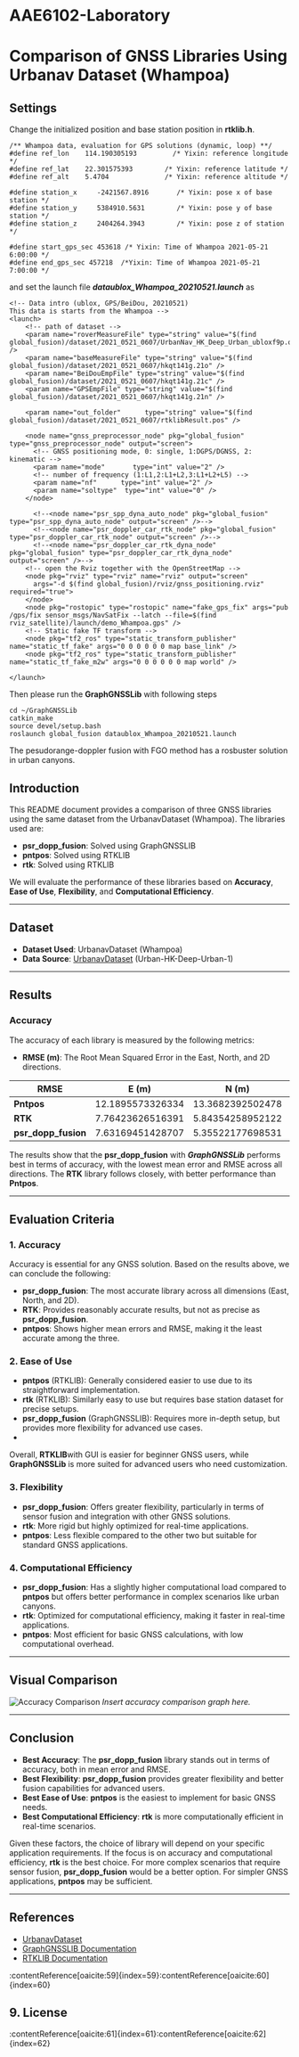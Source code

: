 # AAE6102-Laboratory

# Comparison of GNSS Libraries Using Urbanav Dataset (Whampoa)

## Settings
Change the initialized position and base station position in **rtklib.h**.

```
/** Whampoa data, evaluation for GPS solutions (dynamic, loop) **/
#define ref_lon    114.190305193         /* Yixin: reference longitude */
#define ref_lat    22.301575393        /* Yixin: reference latitude */
#define ref_alt    5.4704              /* Yixin: reference altitude */

#define station_x     -2421567.8916       /* Yixin: pose x of base station */
#define station_y     5384910.5631        /* Yixin: pose y of base station */
#define station_z     2404264.3943        /* Yixin: pose z of station */

#define start_gps_sec 453618 /* Yixin: Time of Whampoa 2021-05-21 6:00:00 */
#define end_gps_sec 457218  /*Yixin: Time of Whampoa 2021-05-21 7:00:00 */
```
and set the launch file ***dataublox_Whampoa_20210521.launch*** as
```
<!-- Data intro (ublox, GPS/BeiDou, 20210521)
This data is starts from the Whampoa -->
<launch>
    <!-- path of dataset -->
    <param name="roverMeasureFile" type="string" value="$(find global_fusion)/dataset/2021_0521_0607/UrbanNav_HK_Deep_Urban_ubloxf9p.obs" />
    <param name="baseMeasureFile" type="string" value="$(find global_fusion)/dataset/2021_0521_0607/hkqt141g.21o" />
    <param name="BeiDouEmpFile" type="string" value="$(find global_fusion)/dataset/2021_0521_0607/hkqt141g.21c" />
    <param name="GPSEmpFile" type="string" value="$(find global_fusion)/dataset/2021_0521_0607/hkqt141g.21n" />

    <param name="out_folder"      type="string" value="$(find global_fusion)/dataset/2021_0521_0607/rtklibResult.pos" />

    <node name="gnss_preprocessor_node" pkg="global_fusion" type="gnss_preprocessor_node" output="screen">
      <!-- GNSS positioning mode, 0: single, 1:DGPS/DGNSS, 2: kinematic -->
      <param name="mode"       type="int" value="2" />
      <!-- number of frequency (1:L1,2:L1+L2,3:L1+L2+L5) -->
      <param name="nf"      type="int" value="2" />
      <param name="soltype"  type="int" value="0" />
    </node>

      <!--<node name="psr_spp_dyna_auto_node" pkg="global_fusion" type="psr_spp_dyna_auto_node" output="screen" />-->
      <!--<node name="psr_doppler_car_rtk_node" pkg="global_fusion" type="psr_doppler_car_rtk_node" output="screen" />-->
      <!--<node name="psr_doppler_car_rtk_dyna_node" pkg="global_fusion" type="psr_doppler_car_rtk_dyna_node" output="screen" />-->
    <!-- open the Rviz together with the OpenStreetMap -->
    <node pkg="rviz" type="rviz" name="rviz" output="screen" 
      args="-d $(find global_fusion)/rviz/gnss_positioning.rviz" required="true">
    </node>
    <node pkg="rostopic" type="rostopic" name="fake_gps_fix" args="pub /gps/fix sensor_msgs/NavSatFix --latch --file=$(find rviz_satellite)/launch/demo_Whampoa.gps" />
    <!-- Static fake TF transform -->
    <node pkg="tf2_ros" type="static_transform_publisher" name="static_tf_fake" args="0 0 0 0 0 0 map base_link" />
    <node pkg="tf2_ros" type="static_transform_publisher" name="static_tf_fake_m2w" args="0 0 0 0 0 0 map world" />

</launch>
```

Then please run the **GraphGNSSLib** with following steps
```
cd ~/GraphGNSSLib
catkin_make
source devel/setup.bash
roslaunch global_fusion dataublox_Whampoa_20210521.launch
```
The pesudorange-doppler fusion with FGO method has a rosbuster solution in urban canyons.


## Introduction

This README document provides a comparison of three GNSS libraries using the same dataset from the UrbanavDataset (Whampoa). The libraries used are:

- **psr_dopp_fusion**: Solved using GraphGNSSLIB
- **pntpos**: Solved using RTKLIB
- **rtk**: Solved using RTKLIB

We will evaluate the performance of these libraries based on **Accuracy**, **Ease of Use**, **Flexibility**, and **Computational Efficiency**.

---

## Dataset

- **Dataset Used**: UrbanavDataset (Whampoa)
- **Data Source**: [UrbanavDataset](https://github.com/IPNL-POLYU/UrbanNavDataset) (Urban-HK-Deep-Urban-1)

---

## Results

### Accuracy

The accuracy of each library is measured by the following metrics:

- **RMSE (m)**: The Root Mean Squared Error in the East, North, and 2D directions.


| RMSE               | E (m)   | N (m)   | 2D (m)  |
|-----------------------|---------|---------|---------|
| **Pntpos**    | 12.1895573326334|	13.3682392502478| 18.0912998045310  |
| **RTK**        |  7.76423626516391|	5.84354258952122	|9.71752822361916 |
| **psr_dopp_fusion**  | 7.63169451428707	|5.35522177698531	|9.32315190480650 |

The results show that the **psr_dopp_fusion** with ***GraphGNSSLib*** performs best in terms of accuracy, with the lowest mean error and RMSE across all directions. The **RTK** library follows closely, with better performance than **Pntpos**.

---

## Evaluation Criteria

### 1. **Accuracy**

Accuracy is essential for any GNSS solution. Based on the results above, we can conclude the following:

- **psr_dopp_fusion**: The most accurate library across all dimensions (East, North, and 2D).
- **RTK**: Provides reasonably accurate results, but not as precise as **psr_dopp_fusion**.
- **pntpos**: Shows higher mean errors and RMSE, making it the least accurate among the three.

### 2. **Ease of Use**

- **pntpos** (RTKLIB): Generally considered easier to use due to its straightforward implementation.
- **rtk** (RTKLIB): Similarly easy to use but requires base station dataset for precise setups.
- **psr_dopp_fusion** (GraphGNSSLIB): Requires more in-depth setup, but provides more flexibility for advanced use cases.
- 
Overall, **RTKLIB**with GUI is easier for beginner GNSS users, while **GraphGNSSLib** is more suited for advanced users who need customization.

### 3. **Flexibility**

- **psr_dopp_fusion**: Offers greater flexibility, particularly in terms of sensor fusion and integration with other GNSS solutions.
- **rtk**: More rigid but highly optimized for real-time applications.
- **pntpos**: Less flexible compared to the other two but suitable for standard GNSS applications.

### 4. **Computational Efficiency**

- **psr_dopp_fusion**: Has a slightly higher computational load compared to **pntpos** but offers better performance in complex scenarios like urban canyons.
- **rtk**: Optimized for computational efficiency, making it faster in real-time applications.
- **pntpos**: Most efficient for basic GNSS calculations, with low computational overhead.

---

## Visual Comparison

![Accuracy Comparison](insert_image_here)
*Insert accuracy comparison graph here.*

---

## Conclusion

- **Best Accuracy**: The **psr_dopp_fusion** library stands out in terms of accuracy, both in mean error and RMSE.
- **Best Flexibility**: **psr_dopp_fusion** provides greater flexibility and better fusion capabilities for advanced users.
- **Best Ease of Use**: **pntpos** is the easiest to implement for basic GNSS needs.
- **Best Computational Efficiency**: **rtk** is more computationally efficient in real-time scenarios.

Given these factors, the choice of library will depend on your specific application requirements. If the focus is on accuracy and computational efficiency, **rtk** is the best choice. For more complex scenarios that require sensor fusion, **psr_dopp_fusion** would be a better option. For simpler GNSS applications, **pntpos** may be sufficient.

---

## References

- [UrbanavDataset](https://github.com/IPNL-POLYU/UrbanNavDataset)
- [GraphGNSSLIB Documentation](https://github.com/weisongwen/GraphGNSSLib)
- [RTKLIB Documentation](https://github.com/tomojitakasu/RTKLIB)


:contentReference[oaicite:59]{index=59}&#8203;:contentReference[oaicite:60]{index=60}

## 9. License

:contentReference[oaicite:61]{index=61}&#8203;:contentReference[oaicite:62]{index=62}

